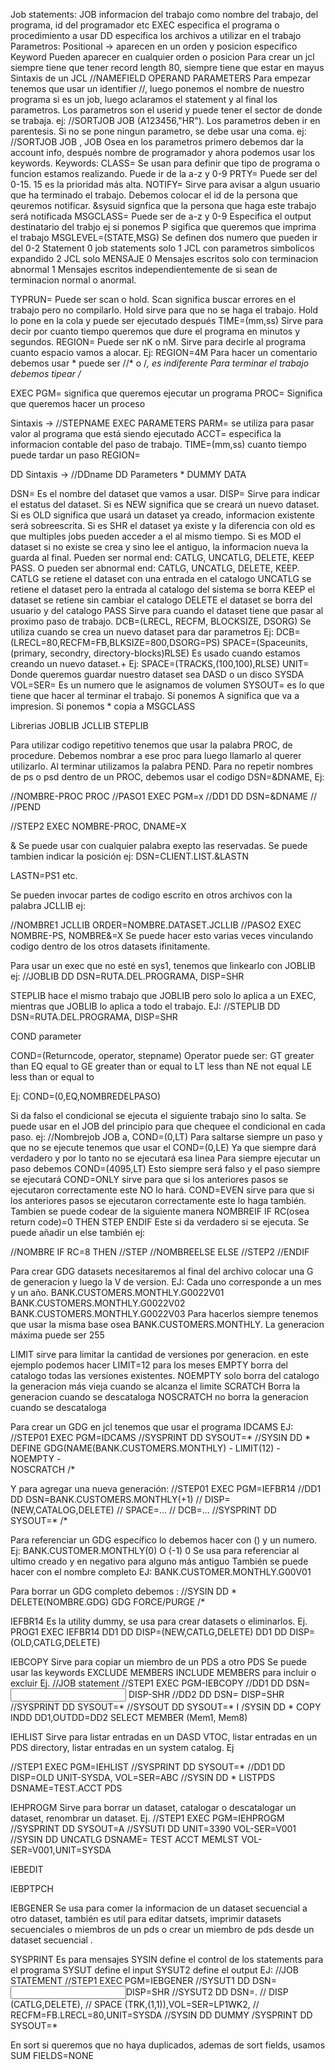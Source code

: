 Job statements:
JOB informacion del trabajo como nombre del trabajo, del programa, id del programador etc
EXEC especifica el programa o procedimiento a usar
DD especifica los archivos a utilizar en el trabajo
Parametros:
Positional -> aparecen en un orden y posicion especifico
Keyword Pueden aparecer en cualquier orden o posicion 
Para crear un jcl siempre tiene que tener record length 80, siempre tiene que estar en mayus 
Sintaxis de un JCL
//NAMEFIELD OPERAND PARAMETERS
Para empezar tenemos que usar un identifier //, luego ponemos el nombre de nuestro programa si es un job, luego aclaramos el statement y al final los parametros. Los parametros son el userid y puede tener el sector de donde se trabaja. ej: //SORTJOB JOB (A123456,"HR"). Los parametros deben ir en parentesis. Si no se pone ningun parametro, se debe usar una coma. ej: //SORTJOB JOB ,
JOB
Osea en los parametros primero debemos dar la account info, después nombre de programador y ahora podemos usar los keywords.
Keywords:
CLASS= Se usan para definir que tipo de programa o funcion estamos realizando. Puede ir de la a-z y 0-9 
PRTY= Puede ser del 0-15. 15 es la prioridad más alta.
NOTIFY= Sirve para avisar a algun usuario que ha terminado el trabajo. Debemos colocar el id de la persona que qeuremos notificar. &sysuid signfica que la persona que haga este trabajo será notificada
MSGCLASS= Puede ser de a-z y 0-9 Especifica el output destinatario del trabjo ej si ponemos P sigifica que queremos que imprima el trabajo
MSGLEVEL=(STATE,MSG)  Se definen dos numero que pueden ir del 0-2
Statement 0 job statements solo
	  1 JCL con parametros simbolicos expandido
	  2 JCL solo
MENSAJE	  0 Mensajes escritos solo con terminacion abnormal
	  1 Mensajes escritos independientemente de si sean de terminacion normal o anormal.

TYPRUN= Puede ser scan o hold. Scan significa buscar errores en el trabajo pero no compilarlo. Hold sirve para que no se haga el trabajo. Hold lo pone en la cola y puede ser ejecutado después 
TIME=(mm,ss) Sirve para decir por cuanto tiempo queremos que dure el programa en minutos y segundos.
REGION= Puede ser nK o nM. Sirve para decirle al programa cuanto espacio vamos a alocar.  Ej: REGION=4M
Para hacer un comentario debemos usar * puede ser //* o /*, es indiferente
Para terminar el trabajo debemos tipear /*

EXEC
PGM= significa que queremos ejecutar un programa
PROC= Significa que queremos hacer un proceso

Sintaxis -> //STEPNAME EXEC PARAMETERS
PARM= se utiliza para pasar valor al programa que está siendo ejecutado
ACCT= especifica la informacion contable del paso de trabajo.
TIME=(mm,ss) cuanto tiempo puede tardar un paso
REGION=

DD
Sintaxis -> //DDname DD Parameters
* 
DUMMY
DATA

DSN= Es el nombre del dataset que vamos a usar.
DISP= Sirve para indicar el estatus del dataset. Si es NEW significa que se creará un nuevo dataset. Si es OLD significa que usará un dataset ya creado, informacion existente será sobreescrita. Si es SHR el dataset ya existe y la diferencia con old es que multiples jobs pueden acceder a el al mismo tiempo. Si es MOD el dataset si no existe se crea y sino lee el antiguo, la informacion nueva la guarda al final. 
Pueden ser normal end: CATLG, UNCATLG, DELETE, KEEP PASS.
O pueden ser abnormal end: CATLG, UNCATLG, DELETE, KEEP.
	CATLG se retiene el dataset con una entrada en el catalogo
	UNCATLG se retiene el dataset pero la entrada al catalogo del sistema se borra
	KEEP el dataset se retiene sin cambiar el catalogo
	DELETE el dataset se borra del usuario y del catalogo
	PASS Sirve para cuando el dataset tiene que pasar al proximo paso de trabajo.
DCB=(LRECL, RECFM, BLOCKSIZE, DSORG) Se utiliza cuando se crea un nuevo dataset para dar parametros
Ej: DCB=(LRECL=80,RECFM=FB,BLKSIZE=800,DSORG=PS)
SPACE=(Spaceunits, (primary, secondry, directory-blocks)RLSE) Es usado cuando estamos creando un nuevo dataset.+
Ej: SPACE=(TRACKS,(100,100),RLSE) 
UNIT= Donde queremos guardar nuestro dataset sea DASD o un disco SYSDA
VOL=SER= Es un numero que le asignamos de volumen
SYSOUT= es lo que tiene que hacer al terminar el trabajo. Si ponemos A significa que va a impresion. Si ponemos * copia a MSGCLASS

Librerias 
JOBLIB 
JCLLIB
STEPLIB

Para utilizar codigo repetitivo tenemos que usar la palabra PROC, de procedure. Debemos nombrar a ese proc para luego llamarlo al querer utilizarlo. Al terminar utilizamos la palabra PEND. Para no repetir nombres de ps o psd dentro de un PROC, debemos usar el codigo DSN=&DNAME, Ej:

//NOMBRE-PROC PROC 
//PASO1 EXEC PGM=x 
//DD1 DD DSN=&DNAME
//
//PEND

//STEP2 EXEC NOMBRE-PROC, DNAME=X 

& Se puede usar con cualquier palabra exepto las reservadas. Se puede tambien indicar la posición ej: 
DSN=CLIENT.LIST.&LASTN

LASTN=PS1 etc.

Se pueden invocar partes de codigo escrito en otros archivos con la palabra JCLLIB ej:

//NOMBRE1 JCLLIB ORDER=NOMBRE.DATASET.JCLLIB
//PASO2 EXEC NOMBRE-PS, NOMBRE&=X
Se puede hacer esto varias veces vinculando codigo dentro de los otros datasets ifinitamente.



Para usar un exec que no esté en sys1, tenemos que linkearlo con JOBLIB ej:
//JOBLIB DD DSN=RUTA.DEL.PROGRAMA, DISP=SHR

STEPLIB hace el mismo trabajo que JOBLIB pero solo lo aplica a un EXEC, mientras que JOBLIB lo aplica a todo el trabajo. EJ:
//STEPLIB DD DSN=RUTA.DEL.PROGRAMA, DISP=SHR

COND parameter

COND=(Returncode, operator, stepname)
Operator puede ser:
GT greater than
EQ equal to
GE greater than or equal to
LT less than
NE not equal
LE less than or equal to

Ej:
COND=(0,EQ,NOMBREDELPASO)

Si da falso el condicional se ejecuta el siguiente trabajo sino lo salta.
Se puede usar en el JOB del principio para que chequee el condicional en cada paso. ej: //Nombrejob JOB a, COND=(0,LT)
Para saltarse siempre un paso y que no se ejecute tenemos que usar el COND=(0,LE) Ya que siempre dará verdadero y por lo tanto no se ejecutará esa linea
Para siempre ejecutar un paso debemos COND=(4095,LT) Esto siempre será falso y el paso siempre se ejecutará
COND=ONLY sirve para que si los anteriores pasos se ejecutaron correctamente este NO lo hará.
COND=EVEN sirve para que si los anteriores pasos se ejecutaron correctamente este lo haga también.
Tambien se puede codear de la siguiente manera
NOMBREIF IF RC(osea return code)=0 THEN
STEP
ENDIF
Este si da verdadero si se ejecuta.
Se puede añadir un else también ej:

//NOMBRE IF RC=8 THEN
//STEP
//NOMBREELSE ELSE 
//STEP2
//ENDIF

Para crear GDG datasets necesitaremos al final del archivo colocar una G de generacion y luego la V de version. EJ:
Cada uno corresponde a un mes y un año.
BANK.CUSTOMERS.MONTHLY.G0022V01
BANK.CUSTOMERS.MONTHLY.G0022V02
BANK.CUSTOMERS.MONTHLY.G0022V03
Para hacerlos siempre tenemos que usar la misma base osea BANK.CUSTOMERS.MONTHLY. La generacion máxima puede ser 255

LIMIT sirve para limitar la cantidad de versiones por generacion. en este ejemplo podemos hacer LIMIT=12 para los meses
EMPTY borra del catalogo todas las versiones existentes.
NOEMPTY solo borra del catalogo la generacion más vieja cuando se alcanza el limite 
SCRATCH Borra la generacion cuando se descataloga
NOSCRATCH no borra la generacion cuando se descataloga

Para crear un GDG en jcl tenemos que usar el programa IDCAMS EJ:
//STEP01 EXEC PGM=IDCAMS
//SYSPRINT DD SYSOUT=*
//SYSIN DD *
    DEFINE GDG(NAME(BANK.CUSTOMERS.MONTHLY) -
	   LIMIT(12)			    - 
	   NOEMPTY			    -	
	   NOSCRATCH
/*

Y para agregar una nueva generación:
//STEP01 EXEC PGM=IEFBR14
//DD1 DD DSN=BANK.CUSTOMERS.MONTHLY(+1)
//	 DISP=(NEW,CATALOG,DELETE)
//       SPACE=...
//       DCB=...
//SYSPRINT DD SYSOUT=*
/*

Para referenciar un GDG específico lo debemos hacer con () y un numero. Ej:
BANK.CUSTOMER.MONTHLY(0) O (-1)
0 Se usa para referenciar al ultimo creado y en negativo para alguno más antiguo
También se puede hacer con el nombre completo EJ:
BANK.CUSTOMER.MONTHLY.G00V01

Para borrar un GDG completo debemos :
//SYSIN	DD * 
	DELETE(NOMBRE.GDG) GDG FORCE/PURGE
/*

IEFBR14 Es la utility dummy, se usa para crear datasets o eliminarlos. Ej.
PROG1 EXEC IEFBR14
DD1 DD DISP=(NEW,CATLG,DELETE)
DD1 DD DISP=(OLD,CATLG,DELETE)

IEBCOPY Sirve para copiar un miembro de un PDS a otro PDS
Se puede usar las keywords 
EXCLUDE MEMBERS 
INCLUDE MEMBERS para incluir o excluir 
Ej.
//JOB statement
//STEP1 EXEC PGM-IEBCOPY
//DD1 DD DSN=<Input pds> DISP-SHR
//DD2 DD DSN=<Ouput pds> DISP=SHR
//SYSPRINT DD SYSOUT=*
//SYSOUT DD SYSOUT=* I
/SYSIN DD *
COPY INDD DD1,OUTDD=DD2
SELECT MEMBER (Mem1, Mem8)

IEHLIST Sirve para listar entradas en un DASD VTOC, listar entradas en un PDS directory, listar entradas en un system catalog. Ej

//STEP1 EXEC PGM=IEHLIST
//SYSPRINT DD SYSOUT=*
//DD1 DD DISP=OLD UNIT-SYSDA, VOL=SER=ABC
//SYSIN DD *
	LISTPDS DSNAME=TEST.ACCT PDS

IEHPROGM
Sirve para borrar un dataset, catalogar o descatalogar un dataset, renombrar un dataset. 
Ej.
//STEP1 EXEC PGM=IEHPROGM
//SYSPRINT DD SYSOUT=A
//SYSUTI DD UNIT=3390 VOL-SER=V001
//SYSIN DD UNCATLG DSNAME= TEST ACCT MEMLST VOL-SER=V001,UNIT=SYSDA

IEBEDIT

IEBPTPCH

IEBGENER Se usa para comer la informacion de un dataset secuencial a otro dataset, también es util para editar datsets, imprimir datasets secuenciales o miembros de un pds o crear un miembro de pds desde un dataset secuencial .
 
SYSPRINT Es para mensajes
SYSIN define el control de los statements para el programa
SYSUT define el input
SYSUT2 define el output
EJ: 
//JOB STATEMENT
//STEP1 EXEC PGM=IEBGENER
//SYSUT1 DD DSN=<Input dataset>DISP=SHR
//SYSUT2 DD DSN=<Output dataset>.
//	DISP (CATLG,DELETE),
//	SPACE (TRK,(1,1)),VOL=SER=LP1WK2,
//	RECFM=FB.LRECL=80,UNIT=SYSDA
//SYSIN DD DUMMY
/SYSPRINT DD SYSOUT=*


En sort si queremos que no haya duplicados, ademas de sort fields, usamos SUM FIELDS=NONE
